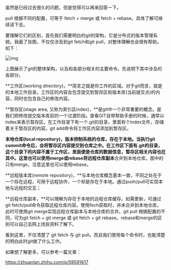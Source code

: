 虽然是已经过去很久的问题，但是觉得可以再来回答一下。

pull 根据不同的配置，可等于 fetch +  merge 或  fetch +  rebase。具体了解可继续读下去。

要理解它们的区别，首先我们需要明白的git的架构，它是分布式的版本管理系统。我画了张图，不仅仅涉及到git fetch和git pull，对整体理解也会很有帮助。如下：

![img](https://pic1.zhimg.com/50/v2-af3bf6fee935820d481853e452ed2d55_720w.jpg?source=1940ef5c)

上图展示了git的整体架构，以及和各部分相关的主要命令。先说明下其中涉及的各部分。

**工作区(working directory)，**简言之就是你工作的区域。对于git而言，就是的本地工作目录。工作区的内容会包含提交到暂存区和版本库(当前提交点)的内容，同时也包含自己的修改内容。

**暂存区(stage area, 又称为索引区index)，**是git中一个非常重要的概念。是我们把修改提交版本库前的一个过渡阶段。查看GIT自带帮助手册的时候，通常以index来表示暂存区。在工作目录下有一个.git的目录，里面有个index文件，存储着关于暂存区的内容。git add命令将工作区内容添加到暂存区。

**本地仓库(local repository)，**版本控制系统的仓库，存在于本地。当执行git commit命令后，会将暂存区内容提交到仓库之中。在工作区下面有.git的目录，这个目录下的内容不属于工作区，里面便是仓库的数据信息，暂存区相关内容也在其中。这里也可以使用merge或rebase将**远程仓库副本**合并到本地仓库。图中的只有merge，注意这里也可以使用rebase。

**远程版本库(remote repository)，**与本地仓库概念基本一致，不同之处在于一个存在远程，可用于远程协作，一个却是存在于本地。通过push/pull可实现本地与远程的交互；

**远程仓库副本，**可以理解为存在于本地的远程仓库缓存。如需更新，可通过git fetch/pull命令获取远程仓库内容。使用fech获取时，并未合并到本地仓库，此时可使用git merge实现远程仓库副本与本地仓库的合并。git pull 根据配置的不同，可为git fetch + git merge 或 git fetch + git rebase。rebase和merge的区别可以自己去网上找些资料了解下。

看到这里，不仅清楚了 git fetch 与 git pull。而且我们使用每个命令时，也能清楚的明白此时git做了什么工作。

如果想了解更多，可以参考一篇文章：



https://zhuanlan.zhihu.com/p/59591617